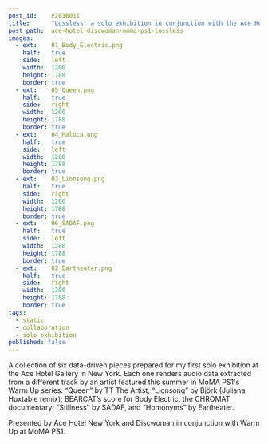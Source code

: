 ```yaml
---
post_id:    F2016011
title:      "Lossless: a solo exhibition in conjunction with the Ace Hotel ✕ Discwoman ✕ MoMA PS1"
post_path:  ace-hotel-discwoman-moma-ps1-lossless
images:
  - ext:    01_Body_Electric.png
    half:   true
    side:   left
    width:  1200
    height: 1788
    border: true
  - ext:    05_Queen.png
    half:   true
    side:   right
    width:  1200
    height: 1788
    border: true
  - ext:    04_Maluca.png
    half:   true
    side:   left
    width:  1200
    height: 1788
    border: true
  - ext:    03_Lionsong.png
    half:   true
    side:   right
    width:  1200
    height: 1788
    border: true
  - ext:    06_SADAF.png
    half:   true
    side:   left
    width:  1200
    height: 1788
    border: true
  - ext:    02_Eartheater.png
    half:   true
    side:   right
    width:  1200
    height: 1788
    border: true
tags:
  - static
  - collaboration
  - solo exhibition
published: false
---
```

A collection of six data-driven pieces prepared for my first solo exhibition at the Ace Hotel Gallery in New York. Each one renders audio data extracted from a different track by an artist featured this summer in MoMA PS1's Warm Up series: “Queen” by TT The Artist; “Lionsong” by Björk (Juliana Huxtable remix); BEARCAT’s score for Body Electric, the CHROMAT documentary; “Stillness” by SADAF, and “Homonyms” by Eartheater.

Presented by Ace Hotel New York and Discwoman in conjunction with Warm Up at MoMA PS1.

